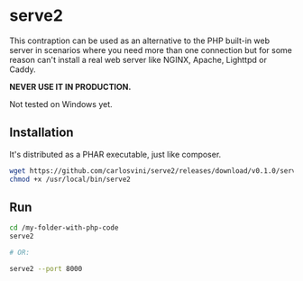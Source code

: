 # serve2

This contraption can be used as an alternative to the PHP built-in web server in scenarios where you need more than one connection but for some reason can't install a real web server like NGINX, Apache, Lighttpd or Caddy.

__NEVER USE IT IN PRODUCTION.__

Not tested on Windows yet.


## Installation

It's distributed as a PHAR executable, just like composer.

```sh
wget https://github.com/carlosvini/serve2/releases/download/v0.1.0/serve2.phar -O /usr/local/bin/serve2
chmod +x /usr/local/bin/serve2
```

## Run

```sh
cd /my-folder-with-php-code
serve2 

# OR:

serve2 --port 8000
```
